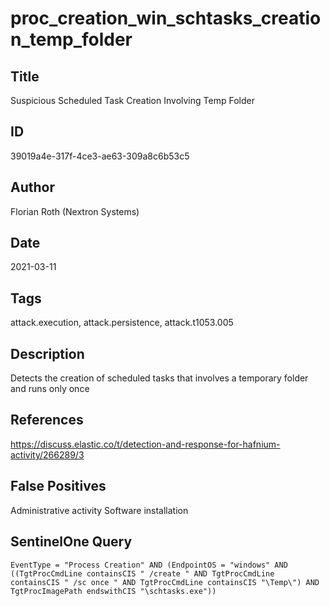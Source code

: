# proc_creation_win_schtasks_creation_temp_folder

## Title
Suspicious Scheduled Task Creation Involving Temp Folder

## ID
39019a4e-317f-4ce3-ae63-309a8c6b53c5

## Author
Florian Roth (Nextron Systems)

## Date
2021-03-11

## Tags
attack.execution, attack.persistence, attack.t1053.005

## Description
Detects the creation of scheduled tasks that involves a temporary folder and runs only once

## References
https://discuss.elastic.co/t/detection-and-response-for-hafnium-activity/266289/3

## False Positives
Administrative activity
Software installation

## SentinelOne Query
```
EventType = "Process Creation" AND (EndpointOS = "windows" AND ((TgtProcCmdLine containsCIS " /create " AND TgtProcCmdLine containsCIS " /sc once " AND TgtProcCmdLine containsCIS "\Temp\") AND TgtProcImagePath endswithCIS "\schtasks.exe"))

```